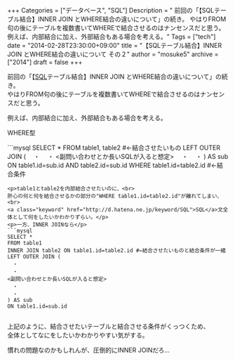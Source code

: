 +++
Categories = ["データベース", "SQL"]
Description = " 前回の「【SQLテーブル結合】INNER JOIN とWHERE結合の違いについて」の続き。 やはりFROM句の後にテーブルを複数書いてWHEREで結合させるのはナンセンスだと思う。  例えば、内部結合に加え、外部結合もある場合を考える。"
Tags = ["tech"]
date = "2014-02-28T23:30:00+09:00"
title = "【SQLテーブル結合】INNER JOIN とWHERE結合の違いについて その２"
author = "mosuke5"
archive = ["2014"]
draft = false
+++

<body>
<p>前回の「【<a class="keyword" href="http://d.hatena.ne.jp/keyword/SQL">SQL</a>テーブル結合】INNER JOIN とWHERE結合の違いについて」の続き。<br>
やはりFROM句の後にテーブルを複数書いてWHEREで結合させるのはナンセンスだと思う。</p>
<p>例えば、内部結合に加え、外部結合もある場合を考える。</p>
<p>WHERE型</p>
```mysql
SELECT * 
FROM table1, table2 #←結合させたいもの
LEFT OUTER JOIN (
　・
　・
<副問い合わせとか長いSQLが入ると想定>
　・
　・
) AS sub
ON table1.id=sub.id AND table2.id=sub.id
WHERE table1.id=table2.id #←結合条件
 
```
<p>table1とtable2を内部結合させたいのに、<br>
肝心の何と何を結合させるかの部分の"WHERE table1.id=table2.id"が離れてしまい、<br>
<a class="keyword" href="http://d.hatena.ne.jp/keyword/SQL">SQL</a>文全体として何をしたいかわかりずらい。</p>
<p>一方、INNER JOINなら</p>
```mysql
SELECT * 
FROM table1
INNER JOIN table2 ON table1.id=table2.id #←結合させたいものと結合条件が一緒
LEFT OUTER JOIN (
　・
　・
<副問い合わせとか長いSQLが入ると想定>
　・
　・
) AS sub
ON table1.id=sub.id
 
```
<p>上記のように、結合させたいテーブルと結合させる条件がくっつくため、<br>
全体としてなにをしたいかわかりやすい気がする。</p>
<p>慣れの問題なのかもしれんが、圧倒的にINNER JOINだろ…</p>
</body>
